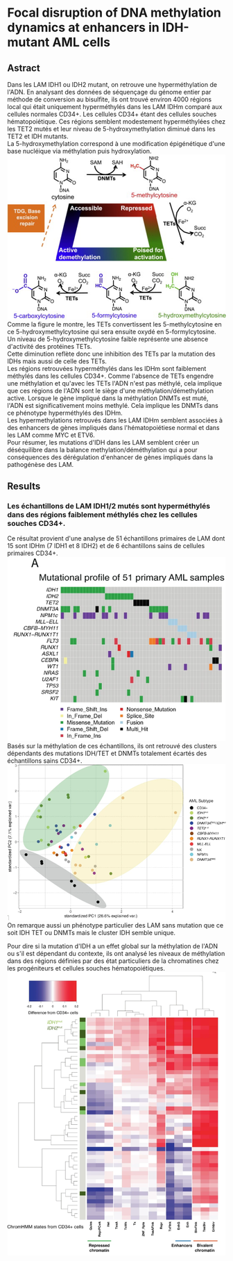 # Focal disruption of DNA methylation dynamics at enhancers in IDH-mutant AML cells

## Astract

Dans les LAM IDH1 ou IDH2 mutant, on retrouve une hyperméthylation de l'ADN. En analysant des données de séquençage du génome entier par méthode de conversion au bisulfite, ils ont trouvé environ 4000 régions local qui était uniquement hyperméthylés dans les LAM IDHm comparé aux cellules normales CD34+. Les cellules CD34+ étant des cellules souches hématopoiétique. Ces régions semblent modestement hyperméthylées chez les TET2 mutés et leur niveau de 5-hydroxymethylation diminué dans les TET2 et IDH mutants.  
La 5-hydroxymethylation correspond à une modification épigénétique d'une base nucléique via méthylation puis hydroxylation.   
![TET2](Pictures/TETs_et_methylation.jpg)  
Comme la figure le montre, les TETs convertissent les 5-methylcytosine en ce 5-hydroxymethylcytosine qui sera ensuite oxydé en 5-formylcytosine. Un niveau de 5-hydroxymethylcytosine faible représente une absence d'activité des protéines TETs.  
Cette diminution reflète donc une inhibition des TETs par la mutation des IDHs mais aussi de celle des TETs.   
Les régions retrouvées hyperméthylés dans les IDHm sont faiblement méthylés dans les cellules CD34+. Comme l'absence de TETs engendre une méthylation et qu'avec les TETs l'ADN n'est pas méthylé, cela implique que ces régions de l'ADN sont le siège d'une méthylation/démethylation active. Lorsque le gène impliqué dans la méthylation DNMTs est muté, l'ADN est significativement moins methylé. Cela implique les DNMTs dans ce phénotype hyperméthylés des IDHm.  
Les hypermethylations retrouvés dans les LAM IDHm semblent associées à des enhancers de gènes impliqués dans l'hématopoiétiese normal et dans les LAM comme MYC et ETV6.  
Pour résumer, les mutations d'IDH dans les LAM semblent créer un déséquilibre dans la balance methylation/déméthylation qui a pour conséquences des dérégulation d'enhancer de gènes impliqués dans la pathogénèse des LAM.

## Results

### Les échantillons de LAM IDH1/2 mutés sont hyperméthylés dans des régions faiblement méthylés chez les cellules souches CD34+.

Ce résultat provient d'une analyse de 51 échantillons primaires de LAM dont 15 sont IDHm (7 IDH1 et 8 IDH2) et de 6 échantillons sains de cellules primaires CD34+.  
![pictures/Focal_fig1.1](Pictures/Focal_fig1.1.png)  
Basés sur la méthylation de ces échantillons, ils ont retrouvé des clusters dépendants des mutations IDH/TET et DNMTs totalement écartés des échantillons sains CD34+.  
![pictures/Focal_fig1.2](Pictures/Focal_fig1.2.png)  
On remarque aussi un phénotype particulier des LAM sans mutation que ce soit IDH TET ou DNMTs mais le cluster IDH semble unique.  

Pour dire si la mutation d'IDH a un effet global sur la méthylation de l'ADN ou s'il est dépendant du contexte, ils ont analysé les niveaux de méthylation dans des régions définies par des état particuliers de la chromatines chez les progéniteurs et cellules souches hématopoiétiques.  
![Pictures/Focal_fig1.3](Pictures/Focal_fig1.3.png)
